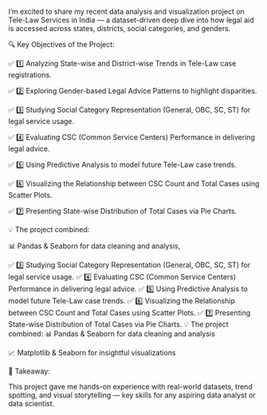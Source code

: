 I’m excited to share my recent data analysis and visualization project on Tele-Law Services in India — a dataset-driven deep dive into how legal aid is accessed across states, districts, social categories, and genders.

🔍 Key Objectives of the Project:

✅ 1️⃣ Analyzing State-wise and District-wise Trends in Tele-Law case registrations.

✅ 2️⃣ Exploring Gender-based Legal Advice Patterns to highlight disparities.

 ✅ 3️⃣ Studying Social Category Representation (General, OBC, SC, ST) for legal service usage.
 
 ✅ 4️⃣ Evaluating CSC (Common Service Centers) Performance in delivering legal advice.
 
 ✅ 5️⃣ Using Predictive Analysis to model future Tele-Law case trends.
 
 ✅ 6️⃣ Visualizing the Relationship between CSC Count and Total Cases using Scatter Plots.
 
 ✅ 7️⃣ Presenting State-wise Distribution of Total Cases via Pie Charts.
 
💡 The project combined:

 📊 Pandas & Seaborn for data cleaning and analysis,
 

✅ 3️⃣ Studying Social Category Representation (General, OBC, SC, ST) for legal service usage.
✅ 4️⃣ Evaluating CSC (Common Service Centers) Performance in delivering legal advice.
✅ 5️⃣ Using Predictive Analysis to model future Tele-Law case trends.
✅ 6️⃣ Visualizing the Relationship between CSC Count and Total Cases using Scatter Plots.
✅ 7️⃣ Presenting State-wise Distribution of Total Cases via Pie Charts.
💡 The project combined:
 📊 Pandas & Seaborn for data cleaning and analysis

 📈 Matplotlib & Seaborn for insightful visualizations
 
🎯 Takeaway:

 This project gave me hands-on experience with real-world datasets, trend spotting, and visual storytelling — key skills for any aspiring data analyst or data scientist.
 
